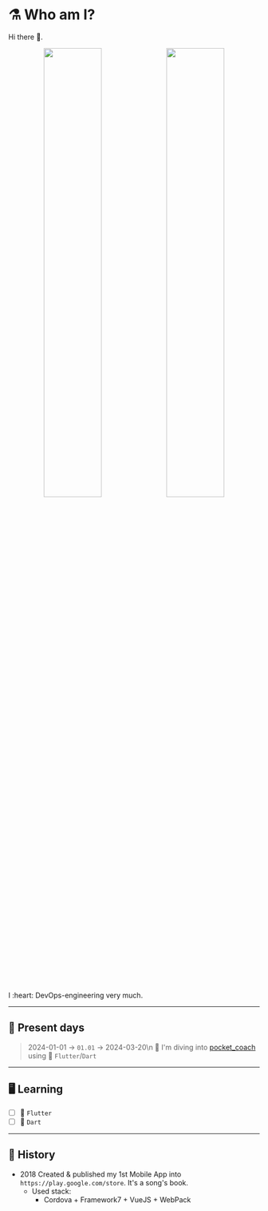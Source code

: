 # :alembic: Who am I?

<div class="mynameis">
Hi there 👋.
  
<p align="center">
  <img width="48%" src="https://github-readme-stats.vercel.app/api?username=vovs03&show_icons=true&theme=tokyonight" />
  <img width="48%" src="https://github-readme-streak-stats.herokuapp.com/?user=vovs03&theme=tokyonight" />
</p>  
I :heart: DevOps-engineering very much.
</div>

---

## :calendar: Present days

> 2024-01-01 ->  `01.01` -> 2024-03-20\n
> :microscope: I'm diving into [pocket_coach](https://github.com/vovs03/pocket_coach) using 🦋 `Flutter`/`Dart`

---

## 🖥 Learning

- [ ] 🦋 `Flutter`
- [ ] 🎯 `Dart`

---

## :orange_book: History

- 2018 Created & published my 1st Mobile App into `https://play.google.com/store`. It's a song's book.
  - Used stack:
    - Cordova + Framework7 + VueJS + WebPack
